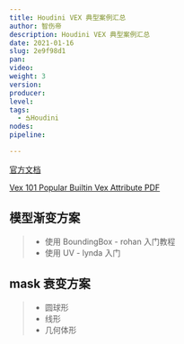```yaml
---
title: Houdini VEX 典型案例汇总
author: 智伤帝
description: Houdini VEX 典型案例汇总
date: 2021-01-16
slug: 2e9f98d1
pan: 
video: 
weight: 3
version: 
producer:
level: 
tags: 
  - ࠁHoudini
nodes: 
pipeline: 

---
```


[官方文档](https://www.sidefx.com/docs/houdini/basics/index.html)

[Vex 101 Popular Builtin Vex Attribute PDF](https://cdn.jsdelivr.net/gh/FXTD-ODYSSEY/HoudiniWiki@gh-pages/posts/2e9f98d1/VEX101.pdf)


## 模型渐变方案

> + 使用 BoundingBox - rohan 入门教程
> + 使用 UV - lynda 入门

## mask 衰变方案

> + 圆球形
> + 线形
> + 几何体形


